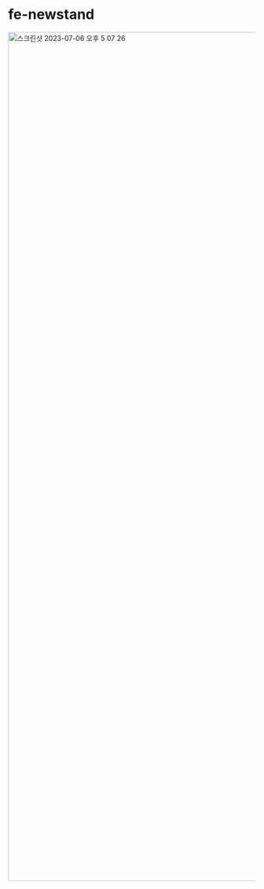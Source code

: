 # fe-newstand

<img width="1728" alt="스크린샷 2023-07-06 오후 5 07 26" src="https://github.com/JungHun98/fe-newsstand/assets/97653343/582eb67d-9cbd-4bbf-8675-ddc52e590995">
